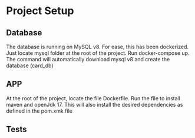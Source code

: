 # Project Setup
## Database
The database is running on MySQL v8. For ease, this has been dockerized. Just locate mysql folder at the root of the project. 
Run docker-compose up. 
The command will automatically download mysql v8 and create the database (card_db)

## APP 
At the root of the project, locate the file Dockerfile. Run the file to install maven and openJdk 17.
This will also install the desired dependencies as defined in the pom.xmk file 

## Tests
